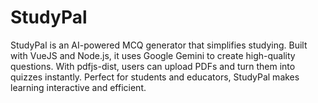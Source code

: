 # StudyPal
StudyPal is an AI-powered MCQ generator that simplifies studying. Built with VueJS and Node.js, it uses Google Gemini to create high-quality questions. With pdfjs-dist, users can upload PDFs and turn them into quizzes instantly. Perfect for students and educators, StudyPal makes learning interactive and efficient. 
